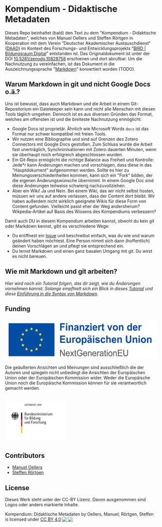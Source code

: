 # Kompendium - Didaktische Metadaten

Dieses Repo beinhaltet (bald) den Text zu dem "Kompendium - Didaktische Metadaten", welches von Manuel Oellers und Steffen Rörtgen in Kooperation mit dem Verein “Deutscher Akademischer Austauschdienst” ([DAAD](https://www.daad.de/de/)) im Kontext des Forschungs- und Entwicklungsprojekts “[BIRD | Bildungsraum Digital](https://www.daad.de/de/der-daad/was-wir-tun/digitalisierung/bird/)” entstanden ist.
Das Originaldokument ist unter der DOI [10.5281/zenodo.10828758](https://zenodo.org/doi/10.5281/zenodo.10828758) erschienen und dort abrufbar.
Um die Nachnutzung zu vereinfachen, ist das Dokument in die Auszeichnungssprache "[Markdown](https://de.wikipedia.org/wiki/Markdown)" konvertiert worden (TODO).

## Warum Markdown in git und nicht Google Docs o.ä.?

Uns ist bewusst, dass auch Markdown und die Arbeit in einem Git-Repositorium ein Gatekeeper sein kann und nicht alle Menschen mit diesen Tools täglich umgehen.
Dennoch ist es aus diversen Gründen das Format, welches am offensten ist und die breiteste Nachnutzung ermöglicht:

- Google Docs ist proprietär. Ähnlich wie Microsoft Words `docx` ist das Format nur schwer kompatibel mit freien Tools.
- Wir nutzen eine Bibliographie und sind auf Grenzen des Zotero Connectors mit Google Docs gestoßen. Zum Schluss wurde die Arbeit fast unerträglich, Synchronisationen mit Zotero dauerten Minuten, wenn sie überhaupt noch erfolgreich abgeschlossen wurden.
- Ein Git-Repo ermöglicht die richtige Balance aus Freiheit und Kontrolle: Jede*r kann Änderungen machen und vorschlagen, dass diese in das "Hauptdokument" aufgenommen werden. Sollte es hier zu Meinungsverschiedenheiten kommen, kann sich ein "Fork" bilden, der die eigenen Änderungswünsche übernimmt. In einem Google Doc sind diese Änderungen teilweise schwierig nachzuvollziehen.
- Aber ein Wiki! Ja und Nein. Bei einem Wiki, das wir nicht selbst hosten, müssen wir uns auf andere verlassen, dass der Content dort bleibt. Wir haben außerdem nicht wirklich geeignete Wikis für diese Form von Content gefunden. Vielleicht passt eher der Weg andersherum? Wikpedia-Artikel auf Basis des Wissens des Kompendiums verbessern?

Damit auch DU in diesem Kompendium arbeiten kannst, obwohl du kein git oder Markdown kennst, gibt es verschiedene Wege:

- Du eröffnest ein [Issue](https://github.com/dini-ag-kim/kompendium/issues/new) und beschreibst einfach, was du wie und warum geändert haben möchtest. Eine Person nimmt sich dann (hoffentlich) deinen Vorschlägen an und pflegt sie entsprechend ein.
- Du lernst Markdown und einen ganz basalen Umgang mit git. Du wirst es nicht bereuen.

## Wie mit Markdown und git arbeiten?

*Hier wird noch ein Tutorial folgen, das dir zeigt, wie du Änderungen vornehmen kannst. Solange empfhielt sich ein Blick in dieses [Tutorial](https://docs.github.com/de/get-started/writing-on-github/getting-started-with-writing-and-formatting-on-github/quickstart-for-writing-on-github) und diese [Einführung in die Syntax von Markdown](https://docs.github.com/de/get-started/writing-on-github/getting-started-with-writing-and-formatting-on-github/basic-writing-and-formatting-syntax).*

## Funding

<img src="./images/EU.jpg" alt="Next Generation EU" style="height: 10em; vertical-align: middle; display: block" />

Die geäußerten Ansichten und Meinungen sind ausschließlich die der Autoren und spiegeln nicht unbedingt die Ansichten der Europäischen Union oder der Europäischen Kommission wider. Weder die Europäische Union noch die Europäische Kommission können für sie verantwortlich gemacht werden.

<br>

<img src="./images/BMBF_Logo.png" alt="BMBF" style="height: 10em; vertical-align: middle; display: block" />

## Contributors

- [Manuel Oellers](https://github.com/oellers)
- [Steffen Rörtgen](https://github.com/sroertgen)

## License

Dieses Werk steht unter der CC-BY Lizenz.
Davon ausgenommen sind Logos oder anders markierte Inhalte.

<p xmlns:cc="http://creativecommons.org/ns#" xmlns:dct="http://purl.org/dc/terms/"><span property="dct:title">Kompendium: Didaktische Metadaten</span> by <span property="cc:attributionName">Oellers, Manuel; Rörtgen, Steffen</span> is licensed under <a href="http://creativecommons.org/licenses/by/4.0/?ref=chooser-v1" target="_blank" rel="license noopener noreferrer" style="display:inline-block;">CC BY 4.0<img style="height:22px!important;margin-left:3px;vertical-align:text-bottom;" src="https://mirrors.creativecommons.org/presskit/icons/cc.svg?ref=chooser-v1"><img style="height:22px!important;margin-left:3px;vertical-align:text-bottom;" src="https://mirrors.creativecommons.org/presskit/icons/by.svg?ref=chooser-v1"></a></p> 

